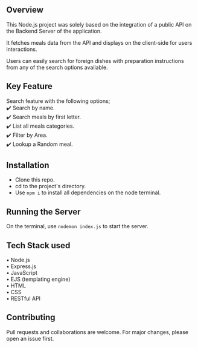 ## Overview

This Node.js project was solely based on the integration of a public API on the Backend Server of the application.

It fetches meals data from the API and displays on the client-side for users interactions.

Users can easily search for foreign dishes with preparation instructions from any of the search options available.

## Key Feature

Search feature with the following options;  
    ✔️  Search by name.  
    ✔️  Search meals by first letter.  
    ✔️  List all meals categories.  
    ✔️  Filter by Area.  
    ✔️  Lookup a Random meal.

## Installation

* Clone this repo.
* cd to the project's directory.
* Use `npm i` to install all dependencies on the node terminal.

## Running the Server

On the terminal, use `nodemon index.js` to start the server.

## Tech Stack used  

• Node.js  
• Express.js  
• JavaScript  
• EJS (templating engine)  
• HTML  
• CSS  
• RESTful API

## Contributing

Pull requests and collaborations are welcome. For major changes, please open an issue first.

